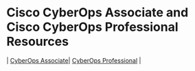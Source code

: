 # Cisco CyberOps Associate and Cisco CyberOps Professional Resources

| [CyberOps Associate](https://github.com/The-Art-of-Hacking/h4cker/blob/master/cyberops/cyberops-associate.md)| [CyberOps Professional](https://github.com/The-Art-of-Hacking/h4cker/blob/master/cyberops/cyberops-professional.md) |
